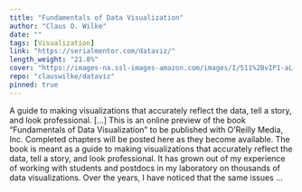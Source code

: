 ```yaml
---
title: "Fundamentals of Data Visualization"
author: "Claus O. Wilke"
date: ""
tags: [Visualization]
link: "https://serialmentor.com/dataviz/"
length_weight: "21.8%"
cover: "https://images-na.ssl-images-amazon.com/images/I/511%2BvIP1-aL._SX331_BO1,204,203,200_.jpg"
repo: "clauswilke/dataviz"
pinned: true
---
```


A guide to making visualizations that accurately reflect the data, tell a story, and look professional. [...] This is an online preview of the book “Fundamentals of Data Visualization” to be published with O’Reilly Media, Inc. Completed chapters will be posted here as they become available. The book is meant as a guide to making visualizations that accurately reflect the data, tell a story, and look professional. It has grown out of my experience of working with students and postdocs in my laboratory on thousands of data visualizations. Over the years, I have noticed that the same issues ...
